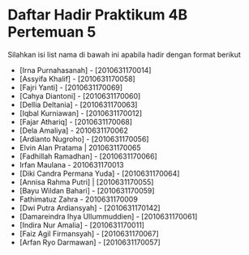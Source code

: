 # Daftar Hadir Praktikum 4B Pertemuan 5
Silahkan isi list nama di bawah ini apabila hadir dengan format berikut

- [Irna Purnahasanah] - [2010631170014]
- [Assyifa Khalif] - [2010631170058]
- [Fajri Yanti] - [2010631170069]
- [Cahya Diantoni] - [2010631170060]
- [Dellia Deltania] - [2010631170063]
- [Iqbal Kurniawan] - [2010631170012]
- [Fajar Athariq] - [2010631170068]
- [Dela Amaliya] - 2010631170062
- [Ardianto Nugroho] - [2010631170056]
- Elvin Alan Pratama | 2010631170065
- [Fadhillah Ramadhan] - [2010631170066]
- Irfan Maulana - 2010631170013
- [Diki Candra Permana Yuda] - [2010631170064]
- [Annisa Rahma Putri] | [2010631170055]
- [Bayu Wildan Bahari] - [2010631170059]
- Fathimatuz Zahra - 2010631170009
- [Dwi Putra Ardiansyah] - [2010631170142]
- [Damareindra Ihya Ullummuddien] - [2010631170061]
- [Indira Nur Amalia] - [2010631170011]
- [Faiz Agil Firmansyah] - [2010631170067]
- [Arfan Ryo Darmawan] - [2010631170057]

